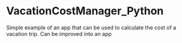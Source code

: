 VacationCostManager_Python
==========================

Simple example of an app that can be used to calculate the cost of a vacation trip. Can be improved into an app
